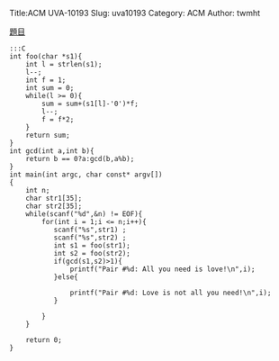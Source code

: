 Title:ACM UVA-10193
Slug: uva10193
Category: ACM
Author: twmht

[題目](http://luckycat.kshs.kh.edu.tw/homework/q10193.htm)

    :::C
    int foo(char *s1){
        int l = strlen(s1);
        l--;
        int f = 1;
        int sum = 0;
        while(l >= 0){
            sum = sum+(s1[l]-'0')*f;
            l--;
            f = f*2;
        }
        return sum;
    }
    int gcd(int a,int b){
        return b == 0?a:gcd(b,a%b);
    }
    int main(int argc, char const* argv[])
    {
        int n;
        char str1[35];
        char str2[35];
        while(scanf("%d",&n) != EOF){
            for(int i = 1;i <= n;i++){
               scanf("%s",str1) ;
               scanf("%s",str2) ;
               int s1 = foo(str1);
               int s2 = foo(str2);
               if(gcd(s1,s2)>1){
                   printf("Pair #%d: All you need is love!\n",i);
               }else{
                   
                   printf("Pair #%d: Love is not all you need!\n",i);
               }

            }
        }
        
        return 0;
    }


